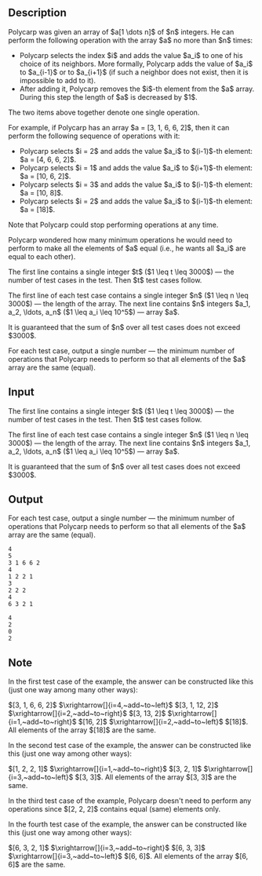 ## Description

<div><p>Polycarp was given an array of $a[1 \dots n]$ of $n$ integers. He can perform the following operation with the array $a$ no more than $n$ times:</p><ul> <li> Polycarp selects the index $i$ and adds the value $a_i$ to <span class="tex-font-style-bf">one of his choice</span> of its neighbors. More formally, Polycarp adds the value of $a_i$ to $a_{i-1}$ or to $a_{i+1}$ (if such a neighbor does not exist, then it is impossible to add to it). </li><li> After adding it, Polycarp removes the $i$-th element from the $a$ array. During this step the length of $a$ is decreased by $1$. </li></ul><p>The two items above together denote one single operation.</p><p>For example, if Polycarp has an array $a = [3, 1, 6, 6, 2]$, then it can perform the following sequence of operations with it: </p><ul> <li> Polycarp selects $i = 2$ and adds the value $a_i$ to $(i-1)$-th element: $a = [4, 6, 6, 2]$. </li><li> Polycarp selects $i = 1$ and adds the value $a_i$ to $(i+1)$-th element: $a = [10, 6, 2]$. </li><li> Polycarp selects $i = 3$ and adds the value $a_i$ to $(i-1)$-th element: $a = [10, 8]$. </li><li> Polycarp selects $i = 2$ and adds the value $a_i$ to $(i-1)$-th element: $a = [18]$. </li></ul><p>Note that Polycarp could stop performing operations at any time.</p><p>Polycarp wondered how many minimum operations he would need to perform to make all the elements of $a$ equal (i.e., he wants all $a_i$ are equal to each other).</p></div><div class="input-specification"><p>The first line contains a single integer $t$ ($1 \leq t \leq 3000$)&nbsp;— the number of test cases in the test. Then $t$ test cases follow.</p><p>The first line of each test case contains a single integer $n$ ($1 \leq n \leq 3000$)&nbsp;— the length of the array. The next line contains $n$ integers $a_1, a_2, \ldots, a_n$ ($1 \leq a_i \leq 10^5$)&nbsp;— array $a$.</p><p>It is guaranteed that the sum of $n$ over all test cases does not exceed $3000$.</p></div><div class="output-specification"><p>For each test case, output a single number&nbsp;— the minimum number of operations that Polycarp needs to perform so that all elements of the $a$ array are the same (equal).</p></div>

## Input

<p>The first line contains a single integer $t$ ($1 \leq t \leq 3000$)&nbsp;— the number of test cases in the test. Then $t$ test cases follow.</p><p>The first line of each test case contains a single integer $n$ ($1 \leq n \leq 3000$)&nbsp;— the length of the array. The next line contains $n$ integers $a_1, a_2, \ldots, a_n$ ($1 \leq a_i \leq 10^5$)&nbsp;— array $a$.</p><p>It is guaranteed that the sum of $n$ over all test cases does not exceed $3000$.</p>

## Output

<p>For each test case, output a single number&nbsp;— the minimum number of operations that Polycarp needs to perform so that all elements of the $a$ array are the same (equal).</p>





```input1
4
5
3 1 6 6 2
4
1 2 2 1
3
2 2 2
4
6 3 2 1
```




```output1
4
2
0
2
```



## Note

<p>In the first test case of the example, the answer can be constructed like this (just one way among many other ways):</p><p>$[3, 1, 6, 6, 2]$ $\xrightarrow[]{i=4,~add~to~left}$ $[3, 1, 12, 2]$ $\xrightarrow[]{i=2,~add~to~right}$ $[3, 13, 2]$ $\xrightarrow[]{i=1,~add~to~right}$ $[16, 2]$ $\xrightarrow[]{i=2,~add~to~left}$ $[18]$. All elements of the array $[18]$ are the same.</p><p>In the second test case of the example, the answer can be constructed like this (just one way among other ways):</p><p>$[1, 2, 2, 1]$ $\xrightarrow[]{i=1,~add~to~right}$ $[3, 2, 1]$ $\xrightarrow[]{i=3,~add~to~left}$ $[3, 3]$. All elements of the array $[3, 3]$ are the same.</p><p>In the third test case of the example, Polycarp doesn't need to perform any operations since $[2, 2, 2]$ contains equal (same) elements only.</p><p>In the fourth test case of the example, the answer can be constructed like this (just one way among other ways):</p><p>$[6, 3, 2, 1]$ $\xrightarrow[]{i=3,~add~to~right}$ $[6, 3, 3]$ $\xrightarrow[]{i=3,~add~to~left}$ $[6, 6]$. All elements of the array $[6, 6]$ are the same.</p>

